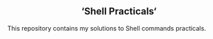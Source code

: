 ## <h2 align="center"> ‘Shell Practicals‘ </h2>

This repository contains my solutions to Shell commands practicals.
